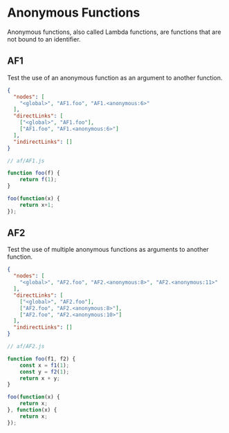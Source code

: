# Anonymous Functions
Anonymous functions, also called Lambda functions, are functions that are not bound to an identifier.

## AF1
[//]: # (MAIN: global)
Test the use of an anonymous function as an argument to another function.

```json
{
  "nodes": [
    "<global>", "AF1.foo", "AF1.<anonymous:6>"
  ],
  "directLinks": [
    ["<global>", "AF1.foo"],
    ["AF1.foo", "AF1.<anonymous:6>"]
  ],
  "indirectLinks": []
}
```
```js
// af/AF1.js

function foo(f) {
    return f(1);
}

foo(function(x) {
    return x+1;
});
```
[//]: # (END)

## AF2
[//]: # (MAIN: global)
Test the use of multiple anonymous functions as arguments to another function.

```json
{
  "nodes": [
    "<global>", "AF2.foo", "AF2.<anonymous:8>", "AF2.<anonymous:11>"
  ],
  "directLinks": [
    ["<global>", "AF2.foo"],
    ["AF2.foo", "AF2.<anonymous:8>"],
    ["AF2.foo", "AF2.<anonymous:10>"]
  ],
  "indirectLinks": []
}
```
```js
// af/AF2.js

function foo(f1, f2) {
    const x = f1(1);
    const y = f2(1);
    return x + y;
}

foo(function(x) {
    return x;
}, function(x) {
    return x;
});
```
[//]: # (END)